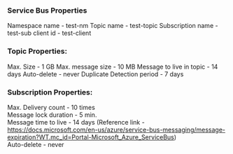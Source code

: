 ### Service Bus Properties

Namespace name - test-nm
Topic name - test-topic
Subscription name - test-sub
client id - test-client

### Topic Properties:

Max. Size - 1 GB
Max. message size - 10 MB
Message to live in topic - 14 days
Auto-delete - never
Duplicate Detection period - 7 days


### Subscription Properties:

Max. Delivery count - 10 times <br/>
Message lock duration - 5 min. <br/>
Message time to live - 14 days (Reference link - https://docs.microsoft.com/en-us/azure/service-bus-messaging/message-expiration?WT.mc_id=Portal-Microsoft_Azure_ServiceBus) <br/>
Auto-delete - never


